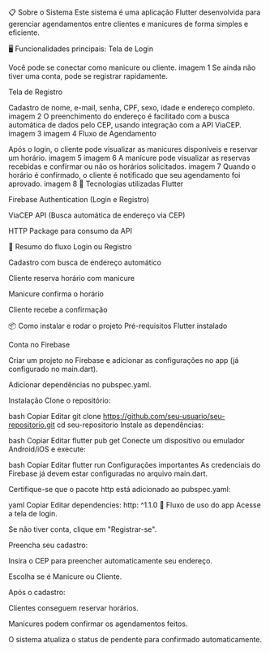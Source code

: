 📋 Sobre o Sistema 
Este sistema é uma aplicação Flutter desenvolvida para gerenciar agendamentos entre clientes e manicures de forma simples e eficiente.

🖥 Funcionalidades principais: 
Tela de Login

Você pode se conectar como manicure ou cliente. imagem 1 Se ainda não tiver uma conta, pode se registrar rapidamente.

Tela de Registro

Cadastro de nome, e-mail, senha, CPF, sexo, idade e endereço completo. imagem 2 O preenchimento do endereço é facilitado com a busca automática de dados pelo CEP, usando integração com a API ViaCEP. imagem 3 imagem 4 Fluxo de Agendamento

Após o login, o cliente pode visualizar as manicures disponíveis e reservar um horário. imagem 5 imagem 6 A manicure pode visualizar as reservas recebidas e confirmar ou não os horários solicitados. imagem 7 Quando o horário é confirmado, o cliente é notificado que seu agendamento foi aprovado. imagem 8 🚀 Tecnologias utilizadas Flutter

Firebase Authentication (Login e Registro)

ViaCEP API (Busca automática de endereço via CEP)

HTTP Package para consumo da API

🎯 Resumo do fluxo Login ou Registro

Cadastro com busca de endereço automático

Cliente reserva horário com manicure

Manicure confirma o horário

Cliente recebe a confirmação

📦 Como instalar e rodar o projeto Pré-requisitos Flutter instalado

Conta no Firebase

Criar um projeto no Firebase e adicionar as configurações no app (já configurado no main.dart).

Adicionar dependências no pubspec.yaml.

Instalação Clone o repositório:

bash Copiar Editar git clone https://github.com/seu-usuario/seu-repositorio.git cd seu-repositorio Instale as dependências:

bash Copiar Editar flutter pub get Conecte um dispositivo ou emulador Android/iOS e execute:

bash Copiar Editar flutter run Configurações importantes As credenciais do Firebase já devem estar configuradas no arquivo main.dart.

Certifique-se que o pacote http está adicionado ao pubspec.yaml:

yaml Copiar Editar dependencies: http: ^1.1.0 📱 Fluxo de uso do app Acesse a tela de login.

Se não tiver conta, clique em "Registrar-se".

Preencha seu cadastro:

Insira o CEP para preencher automaticamente seu endereço.

Escolha se é Manicure ou Cliente.

Após o cadastro:

Clientes conseguem reservar horários.

Manicures podem confirmar os agendamentos feitos.

O sistema atualiza o status de pendente para confirmado automaticamente.
